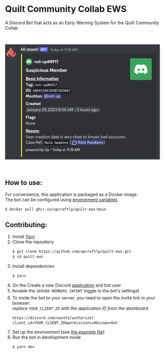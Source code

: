 # Quilt Community Collab EWS
A Discord Bot that acts as an Early Warning System for the Quilt Community Collab

<br>

![](.media/showcase.webp)

<br>

## How to use:

For convenience, this application is packaged as a Docker image.<br>
The bot can be configured using [environment variables](.env.example)
```sh
$ docker pull ghcr.io/upcraftlp/quilt-ews:main
```

## Contributing:

1. Install [Yarn](https://classic.yarnpkg.com/en/docs/install "Yarn package manager")
2. Clone the repository
    ```sh
    $ git clone https://github.com/upcraftlp/quilt-ews.git
    $ cd quilt-ews
    ```
3. Install dependencies
    ```sh
    $ yarn
    ```
4. On the Create a new Discord [application](https://discord.com/developers/applications "Discord developer dashboard") and bot user
5. ❗enable the `SERVER MEMBERS INTENT` toggle in the bot's settings❗
6. To invite the bot to your server, you need to open the invite link in your browser:<br>
    *replace `YOUR_CLIENT_ID` with the application ID from the dashboard*
    ```
    https://discord.com/oauth2/authorize?client_id=YOUR_CLIENT_ID&permissions=0&scope=bot
    ```
7. Set up the environment (see [the example file](.env.example))
8. Run the bot in development mode
    ```sh
    $ yarn dev
    ```